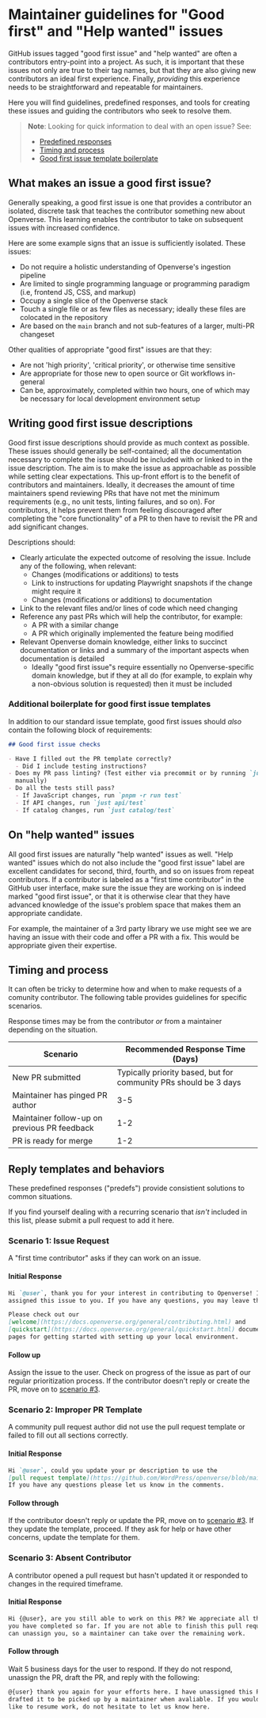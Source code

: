 # Maintainer guidelines for "Good first" and "Help wanted" issues

GitHub issues tagged "good first issue" and "help wanted" are often a
contributors entry-point into a project. As such, it is important that these
issues not only are true to their tag names, but that they are also giving new
contributors an ideal first experience. Finally, _providing_ this experience
needs to be straightforward and repeatable for maintainers.

Here you will find guidelines, predefined responses, and tools for creating
these issues and guiding the contributors who seek to resolve them.

> **Note**: Looking for quick information to deal with an open issue? See:
>
> - [Predefined responses](#reply-templates-and-behaviors)
> - [Timing and process](#timing-and-process)
> - [Good first issue template boilerplate](#additional-boilerplate-for-good-first-issue-templates)

## What makes an issue a good first issue?

Generally speaking, a good first issue is one that provides a contributor an
isolated, discrete task that teaches the contributor something new about
Openverse. This learning enables the contributor to take on subsequent issues
with increased confidence.

Here are some example signs that an issue is sufficiently isolated. These
issues:

- Do not require a holistic understanding of Openverse's ingestion pipeline
- Are limited to single programming language or programming paradigm (i.e,
  frontend JS, CSS, and markup)
- Occupy a single slice of the Openverse stack
- Touch a single file or as few files as necessary; ideally these files are
  colocated in the repository
- Are based on the `main` branch and not sub-features of a larger, multi-PR
  changeset

Other qualities of appropriate "good first" issues are that they:

- Are not 'high priority', 'critical priority', or otherwise time sensitive
- Are appropriate for those new to open source or Git workflows in-general
- Can be, approximately, completed within two hours, one of which may be
  necessary for local development environment setup

## Writing good first issue descriptions

Good first issue descriptions should provide as much context as possible. These
issues should generally be self-contained; all the documentation necessary to
complete the issue should be included with or linked to in the issue
description. The aim is to make the issue as approachable as possible while
setting clear expectations. This up-front effort is to the benefit of
contributors and maintainers. Ideally, it decreases the amount of time
maintainers spend reviewing PRs that have not met the minimum requirements
(e.g., no unit tests, linting failures, and so on). For contributors, it helps
prevent them from feeling discouraged after completing the "core functionality"
of a PR to then have to revisit the PR and add significant changes.

Descriptions should:

- Clearly articulate the expected outcome of resolving the issue. Include any of
  the following, when relevant:
  - Changes (modifications or additions) to tests
  - Link to instructions for updating Playwright snapshots if the change might
    require it
  - Changes (modifications or additions) to documentation
- Link to the relevant files and/or lines of code which need changing
- Reference any past PRs which will help the contributor, for example:
  - A PR with a similar change
  - A PR which originally implemented the feature being modified
- Relevant Openverse domain knowledge, either links to succinct documentation or
  links and a summary of the important aspects when documentation is detailed
  - Ideally "good first issue"s require essentially no Openverse-specific domain
    knowledge, but if they at all do (for example, to explain why a non-obvious
    solution is requested) then it must be included

### Additional boilerplate for good first issue templates

In addition to our standard issue template, good first issues should _also_
contain the following block of requirements:

```md
## Good first issue checks

- Have I filled out the PR template correctly?
  - Did I include testing instructions?
- Does my PR pass linting? (Test either via precommit or by running `just lint`
  manually)
- Do all the tests still pass?
  - If JavaScript changes, run `pnpm -r run test`
  - If API changes, run `just api/test`
  - If catalog changes, run `just catalog/test`
```

## On "help wanted" issues

All good first issues are naturally "help wanted" issues as well. "Help wanted"
issues which do not also include the "good first issue" label are excellent
candidates for second, third, fourth, and so on issues from repeat contributors.
If a contributor is labeled as a "first time contributor" in the GitHub user
interface, make sure the issue they are working on is indeed marked "good first
issue", or that it is otherwise clear that they have advanced knowledge of the
issue's problem space that makes them an appropriate candidate.

For example, the maintainer of a 3rd party library we use might see we are
having an issue with their code and offer a PR with a fix. This would be
appropriate given their expertise.

## Timing and process

It can often be tricky to determine how and when to make requests of a comunity
contributor. The following table provides guidelines for specific scenarios.

Response times may be from the contributor _or_ from a maintainer depending on
the situation.

| Scenario                                     | Recommended Response Time (Days)                                 |
| -------------------------------------------- | ---------------------------------------------------------------- |
| New PR submitted                             | Typically priority based, but for community PRs should be 3 days |
| Maintainer has pinged PR author              | 3-5                                                              |
| Maintainer follow-up on previous PR feedback | 1-2                                                              |
| PR is ready for merge                        | 1-2                                                              |

## Reply templates and behaviors

These predefined responses ("predefs") provide consistient solutions to common
situations.

If you find yourself dealing with a recurring scenario that _isn't_ included in
this list, please submit a pull request to add it here.

### Scenario 1: Issue Request

A "first time contributor" asks if they can work on an issue.

#### Initial Response

```md
Hi `@user`, thank you for your interest in contributing to Openverse! I've
assigned this issue to you. If you have any questions, you may leave them here.

Please check out our
[welcome](https://docs.openverse.org/general/contributing.html) and
[quickstart](https://docs.openverse.org/general/quickstart.html) documentation
pages for getting started with setting up your local environment.
```

#### Follow up

Assign the issue to the user. Check on progress of the issue as part of our
regular prioritization process. If the contributor doesn't reply or create the
PR, move on to [scenario #3](#scenario-3-absent-contributor).

### Scenario 2: Improper PR Template

A community pull request author did not use the pull request template or failed
to fill out all sections correctly.

#### Initial Response

```md
Hi `@user`, could you update your pr description to use the
[pull request template](https://github.com/WordPress/openverse/blob/main/.github/PULL_REQUEST_TEMPLATE/pull_request_template.md)?
If you have any questions please let us know in the comments.
```

#### Follow through

If the contributor doesn't reply or update the PR, move on to
[scenario #3](#scenario-3-absent-contributor). If they update the template,
proceed. If they ask for help or have other concerns, update the template for
them.

### Scenario 3: Absent Contributor

A contributor opened a pull request but hasn't updated it or responded to
changes in the required timeframe.

#### Initial Response

```md
Hi {@user}, are you still able to work on this PR? We appreciate all the work
you have completed so far. If you are not able to finish this pull request we
can unassign you, so a maintainer can take over the remaining work.
```

#### Follow through

Wait 5 business days for the user to respond. If they do not respond, unassign
the PR, draft the PR, and reply with the following:

```md
@{user} thank you again for your efforts here. I have unassigned this PR and
drafted it to be picked up by a maintainer when avaliable. If you would ever
like to resume work, do not hesitate to let us know here.
```
